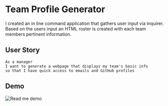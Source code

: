 # Team Profile Generator 
I created an in line command application that gathers user input via inquirer. Based on the users input an HTML roster is created with each team members pertinent information.


## User Story
```
As a manager
I want to generate a webpage that displays my team's basic info
so that I have quick access to emails and GitHub profiles
```

## Demo

![Read me demo](https://github.com/traviscult/Employee-Summary/blob/master/Assets/Team_Profile_Generator_Demo.gif "Team Generator Demo Gif")
